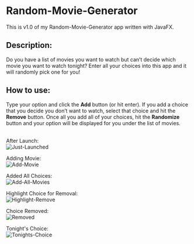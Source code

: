 # Random-Movie-Generator
This is v1.0 of my Random-Movie-Generator app written with JavaFX.  

<h2>Description:</h2>
  Do you have a list of movies you want to watch but can’t decide which movie you want to watch tonight? Enter all your choices into this app and it will randomly pick one for you! 

<h2>How to use:</h2>
  Type your option and click the <b>Add</b> button (or hit enter). If you add a choice that you decide you don’t want to watch, select that choice and hit the <b>Remove</b> button. Once all you add all of your choices, hit the <b>Randomize</b> button and your option will be displayed for you under the list of movies.<br><br>
  
After Launch:<br>
![Just-Launched](https://user-images.githubusercontent.com/19481324/118365961-c3bd7180-b56c-11eb-8958-aed101eb621b.PNG)

Adding Movie:<br>
![Add-Movie](https://user-images.githubusercontent.com/19481324/118365975-d3d55100-b56c-11eb-8c6c-776bda13c4b7.PNG)

Added All Choices:<br>
![Add-All-Movies](https://user-images.githubusercontent.com/19481324/118365987-e059a980-b56c-11eb-82fd-7363d134331f.PNG)

Highlight Choice for Removal:<br>
![Highlight-Remove](https://user-images.githubusercontent.com/19481324/118366005-f23b4c80-b56c-11eb-9187-1be18d94e710.PNG)

Choice Removed:<br>
![Removed](https://user-images.githubusercontent.com/19481324/118366013-fb2c1e00-b56c-11eb-8c93-ab6f4b673ab1.PNG)

Tonight's Choice:<br>
![Tonights-Choice](https://user-images.githubusercontent.com/19481324/118366027-0aab6700-b56d-11eb-9321-160e37b9a70e.PNG)
